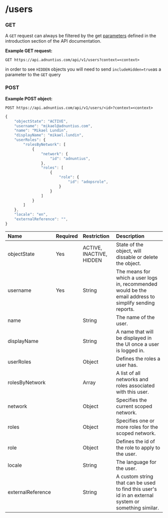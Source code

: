 # /users



### GET

A `GET` request can always be filtered by the get [parameters](http://docs.adnuntius.com/api/api-requests) defined in the introduction section of the API documentation.

**Example GET request:**

```text
GET https://api.adnuntius.com/api/v1/users?context=<context>
```

in order to see `HIDDEN` objects you will need to send `includeHidden=true`as a parameter to the `GET` query

### POST

**Example POST object:**

```text
POST https://api.adnuntius.com/api/v1/users/<id>?context=<context>
```

```javascript
{
	"objectState": "ACTIVE",
	"username": "mikael@adnuntius.com",
	"name": "Mikael Lundin",
	"displayName": "mikael.lundin",
	"userRoles": {
		"rolesByNetwork": [
			{
				"network": {
					"id": "adnuntius",
				},
				"roles": [
					{
						"role": {
							"id": "adopsrole",
						}
					}
				]
			}
		]
	},
	"locale": "en",
	"externalReference": "",
}

```

| Name | Required | Restriction | Description |
| :--- | :--- | :--- | :--- |
| objectState | Yes | ACTIVE, INACTIVE, HIDDEN | State of the object, will dissable or delete the object. |
| username | Yes | String | The means for which a user logs in, recommended would be the email address to simplify sending reports. |
| name |  | String | The name of the user. |
| displayName |  | String | A name that will be displayed in the UI once a user is logged in. |
| userRoles |  | Object | Defines the roles a user has. |
| rolesByNetwork |  | Array | A list of all networks and roles associated with this user. |
| network |  | Object | Specifies the current scoped network. |
| roles |  | Object | Specifies one or more roles for the scoped network. |
| role |  | Object | Defines the id of the role to apply to the user. |
| locale |  | String | The language for the user. |
| externalReference |  | String | A custom string that can be used to find this user's id in an external system or something similar. |

